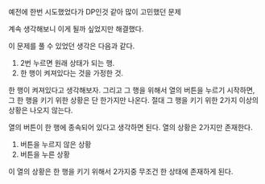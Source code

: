 예전에 한번 시도했었다가 DP인것 같아 많이 고민했던 문제

계속 생각해보니 이게 될까 싶었지만 해결했다.

이 문제를 풀 수 있었던 생각은 다음과 같다.

1. 2번 누르면 원래 상태가 되는 행.
2. 한 행이 켜져있다는 것을 가정한 것.

한 행이 켜져있다고 생각해보자. 
그리고 그 행을 위해서 열의 버튼을 누르기 시작하면, 
그 한 행을 키기 위한 상황은 단 한가지만 나온다.
절대 그 행을 키기 위한 2가지 이상의 상황은 나오지 않는다. 

열의 버튼이 한 행에 종속되어 있다고 생각하면 된다. 
열의 상황은 2가지만 존재한다. 
1. 버튼을 누르지 않은 상황
2. 버튼을 누른 상황

이 열의 상황은 한 행을 키기 위해서 2가지중 무조건 한 상태에 존재하게 된다. 